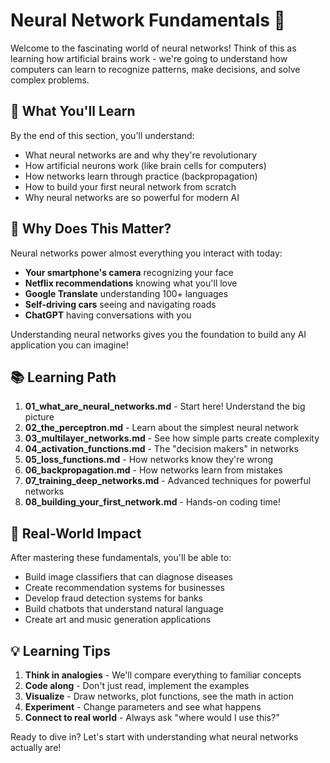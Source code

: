 # Neural Network Fundamentals 🧠

Welcome to the fascinating world of neural networks! Think of this as learning how artificial brains work - we're going to understand how computers can learn to recognize patterns, make decisions, and solve complex problems.

## 🎯 What You'll Learn

By the end of this section, you'll understand:
- What neural networks are and why they're revolutionary
- How artificial neurons work (like brain cells for computers)
- How networks learn through practice (backpropagation)
- How to build your first neural network from scratch
- Why neural networks are so powerful for modern AI

## 🤔 Why Does This Matter?

Neural networks power almost everything you interact with today:
- **Your smartphone's camera** recognizing your face
- **Netflix recommendations** knowing what you'll love
- **Google Translate** understanding 100+ languages
- **Self-driving cars** seeing and navigating roads
- **ChatGPT** having conversations with you

Understanding neural networks gives you the foundation to build any AI application you can imagine!

## 📚 Learning Path

1. **01_what_are_neural_networks.md** - Start here! Understand the big picture
2. **02_the_perceptron.md** - Learn about the simplest neural network
3. **03_multilayer_networks.md** - See how simple parts create complexity
4. **04_activation_functions.md** - The "decision makers" in networks
5. **05_loss_functions.md** - How networks know they're wrong
6. **06_backpropagation.md** - How networks learn from mistakes
7. **07_training_deep_networks.md** - Advanced techniques for powerful networks
8. **08_building_your_first_network.md** - Hands-on coding time!

## 🚀 Real-World Impact

After mastering these fundamentals, you'll be able to:
- Build image classifiers that can diagnose diseases
- Create recommendation systems for businesses
- Develop fraud detection systems for banks
- Build chatbots that understand natural language
- Create art and music generation applications

## 💡 Learning Tips

1. **Think in analogies** - We'll compare everything to familiar concepts
2. **Code along** - Don't just read, implement the examples
3. **Visualize** - Draw networks, plot functions, see the math in action
4. **Experiment** - Change parameters and see what happens
5. **Connect to real world** - Always ask "where would I use this?"

Ready to dive in? Let's start with understanding what neural networks actually are!
